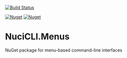 [![Build Status](https://travis-ci.com/hmlendea/nucicli.menus.svg?branch=master)](https://travis-ci.com/hmlendea/nucicli.menus)

[![Nuget](https://img.shields.io/nuget/v/NuciCLI.svg?label=NuciCLI)](https://www.nuget.org/packages/NuciCLI/) [![Nuget](https://img.shields.io/nuget/v/NuciCLI.Menus.svg?label=NuciCLI.Menus)](https://www.nuget.org/packages/NuciCLI.Menus/)

# NuciCLI.Menus

NuGet package for menu-based command-line interfaces
